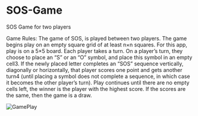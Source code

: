 # SOS-Game
SOS Game for two players

Game Rules:
The game of SOS, is played between two players.
The game begins play on an empty square grid of at least n×n squares. For this app, play is on a 5×5 board.
Each player takes a turn. On a player’s turn, they choose to place an “S” or an “O” symbol, and place this symbol in an empty cell3.
If the newly placed letter completes an “SOS” sequence vertically, diagonally or horizontally, that player scores one point and gets another turn4 (until placing a symbol does not complete a sequence, in which case it becomes the other player’s turn).
Play continues until there are no empty cells left, the winner is the player with the highest score. If the scores are the same, then the game is a draw.

![GamePlay](https://github.com/HackerWithDrip/SOS-Game/assets/68540614/e587489e-93c6-4325-9d10-84188b2a6db6)

